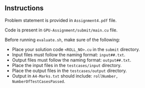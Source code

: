 ## Instructions

Problem statement is provided in `Assignment4.pdf` file.

Code is present in `GPU-Assignment/submit/main.cu` file.

Before running `evaluate.sh`, make sure of the following:

- Place your solution code `<ROLL_NO>.cu` in the `submit` directory.
- Input files must follow the naming format: `input##.txt`.
- Output files must follow the naming format: `output##.txt`.
- Place the input files in the `testcases/input` directory.
- Place the output files in the `testcases/output` directory.
- Output in `A4-Marks.txt` should include: `rollNumber, NumberOfTestCasesPassed`.
